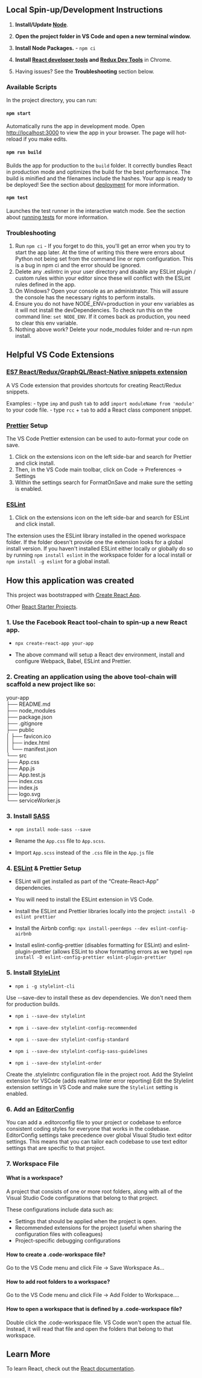 ## Local Spin-up/Development Instructions

1.  **Install/Update [Node](https://nodejs.org)**.

2.  **Open the project folder in VS Code and open a new terminal window.**

3.  **Install Node Packages.** - `npm ci`

4.  **Install [React developer tools](https://chrome.google.com/webstore/detail/react-developer-tools/fmkadmapgofadopljbjfkapdkoienihi?hl=en) and [Redux Dev Tools](https://chrome.google.com/webstore/detail/redux-devtools/lmhkpmbekcpmknklioeibfkpmmfibljd?hl=en)** in Chrome.

5.  Having issues? See the **Troubleshooting** section below.

### Available Scripts

In the project directory, you can run:

#### `npm start`

Automatically runs the app in development mode.
Open [http://localhost:3000](http://localhost:3000) to view the app in your browser.
The page will hot-reload if you make edits.

#### `npm run build`

Builds the app for production to the `build` folder.
It correctly bundles React in production mode and optimizes the build for the best performance.
The build is minified and the filenames include the hashes.
Your app is ready to be deployed!
See the section about [deployment](https://facebook.github.io/create-react-app/docs/deployment) for more information.

#### `npm test`

Launches the test runner in the interactive watch mode.
See the section about [running tests](https://facebook.github.io/create-react-app/docs/running-tests) for more information.

### Troubleshooting

1. Run `npm ci` - If you forget to do this, you'll get an error when you try to start the app later. At the time of writing this there were errors about Python not being set from the command line or npm configuration. This is a bug in npm ci and the error should be ignored.
2. Delete any .eslintrc in your user directory and disable any ESLint plugin / custom rules within your editor since these will conflict with the ESLint rules defined in the app.
3. On Windows? Open your console as an administrator. This will assure the console has the necessary rights to perform installs.
4. Ensure you do not have NODE_ENV=production in your env variables as it will not install the devDependencies. To check run this on the command line: `set NODE_ENV`. If it comes back as production, you need to clear this env variable.
5. Nothing above work? Delete your node_modules folder and re-run npm install.

## Helpful VS Code Extensions

### [ES7 React/Redux/GraphQL/React-Native snippets extension](https://marketplace.visualstudio.com/items?itemName=dsznajder.es7-react-js-snippets)

A VS Code extension that provides shortcuts for creating React/Redux snippets.

Examples: - type `imp` and push `tab` to add `import moduleName from 'module'` to your code file. - type `rcc` + `tab` to add a React class component snippet.

### [Prettier](https://prettier.io/) Setup

The VS Code Prettier extension can be used to auto-format your code on save.

1. Click on the extensions icon on the left side-bar and search for Prettier and click install.
2. Then, in the VS Code main toolbar, click on Code -> Preferences -> Settings
3. Within the settings search for FormatOnSave and make sure the setting is enabled.

### [ESLint](https://eslint.org/docs/user-guide/configuring)

1. Click on the extensions icon on the left side-bar and search for ESLint and click install.

The extension uses the ESLint library installed in the opened workspace folder. If the folder doesn't provide one the extension looks for a global install version. If you haven't installed ESLint either locally or globally do so by running `npm install eslint` in the workspace folder for a local install or `npm install -g eslint` for a global install.

## How this application was created

This project was bootstrapped with [Create React App](https://github.com/facebook/create-react-app).

Other [React Starter Projects](https://www.javascriptstuff.com/react-starter-projects/).

### 1. Use the Facebook React tool-chain to spin-up a new React app.

- `npx create-react-app your-app`

- The above command will setup a React dev environment, install and configure Webpack, Babel, ESLint and Prettier.

### 2. Creating an application using the above tool-chain will scaffold a new project like so:

your-app<br />
├── README.md<br />
├── node_modules<br />
├── package.json<br />
├── .gitignore<br />
├── public<br />
│ ├── favicon.ico<br />
│ ├── index.html<br />
│ └── manifest.json<br />
└── src<br />
├── App.css<br />
├── App.js<br />
├── App.test.js<br />
├── index.css<br />
├── index.js<br />
├── logo.svg<br />
└── serviceWorker.js<br />

### 3. Install [SASS](https://sass-lang.com/)

- `npm install node-sass --save`

- Rename the `App.css` file to `App.scss`.

- Import `App.scss` instead of the `.css` file in the `App.js` file

### 4. [ESLint](https://eslint.org/docs/user-guide/configuring) & Prettier Setup

- ESLint will get installed as part of the “Create-React-App” dependencies.

- You will need to install the ESLint extension in VS Code.

- Install the ESLint and Prettier libraries locally into the project:
  `install -D eslint prettier`

- Install the Airbnb config:
  `npx install-peerdeps --dev eslint-config-airbnb`

- Install eslint-config-prettier (disables formatting for ESLint) and eslint-plugin-prettier (allows ESLint to show formatting errors as we type)
  `npm install -D eslint-config-prettier eslint-plugin-prettier`

### 5. Install [StyleLint](https://stylelint.io/)

- `npm i -g stylelint-cli`

Use --save-dev to install these as dev dependencies. We don't need them for production builds.

- `npm i --save-dev stylelint`

- `npm i --save-dev stylelint-config-recommended`

- `npm i --save-dev stylelint-config-standard`

- `npm i --save-dev stylelint-config-sass-guidelines`

- `npm i --save-dev stylelint-order`

Create the .stylelintrc configuration file in the project root.
Add the Stylelint extension for VSCode (adds realtime linter error reporting)
Edit the Stylelint extension settings in VS Code and make sure the `Stylelint` setting is enabled.

### 6. Add an [EditorConfig](https://editorconfig.org/)

You can add a .editorconfig file to your project or codebase to enforce consistent coding styles for everyone that works in the codebase. EditorConfig settings take precedence over global Visual Studio text editor settings. This means that you can tailor each codebase to use text editor settings that are specific to that project.

### 7. Workspace File

#### What is a workspace?

A project that consists of one or more root folders, along with all of the Visual Studio Code configurations that belong to that project.

These configurations include data such as:

- Settings that should be applied when the project is open.
- Recommended extensions for the project (useful when sharing the configuration files with colleagues)
- Project-specific debugging configurations

#### How to create a .code-workspace file?

Go to the VS Code menu and click File → Save Workspace As...

#### How to add root folders to a workspace?

Go to the VS Code menu and click File → Add Folder to Workspace....

#### How to open a workspace that is defined by a .code-workspace file?

Double click the .code-workspace file. VS Code won't open the actual file. Instead, it will read that file and open the folders that belong to that workspace.

## Learn More

To learn React, check out the [React documentation](https://reactjs.org/).

